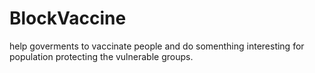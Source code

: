 # BlockVaccine
help goverments to vaccinate people and do somenthing interesting for population protecting the vulnerable groups. 
